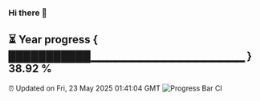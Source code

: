 ### Hi there 👋
⏳ Year progress { ███████████▁▁▁▁▁▁▁▁▁▁▁▁▁▁▁▁▁▁▁ } 38.92 %
---
⏰ Updated on Fri, 23 May 2025 01:41:04 GMT
![Progress Bar CI](https://github.com/liununu/liununu/workflows/Progress%20Bar%20CI/badge.svg)
